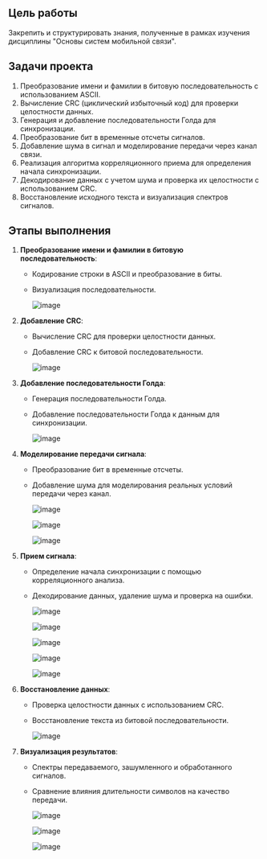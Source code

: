 ## Цель работы
Закрепить и структурировать знания, полученные в рамках изучения дисциплины "Основы систем мобильной связи".

## Задачи проекта
1. Преобразование имени и фамилии в битовую последовательность с использованием ASCII.
2. Вычисление CRC (циклический избыточный код) для проверки целостности данных.
3. Генерация и добавление последовательности Голда для синхронизации.
4. Преобразование бит в временные отсчеты сигналов.
5. Добавление шума в сигнал и моделирование передачи через канал связи.
6. Реализация алгоритма корреляционного приема для определения начала синхронизации.
7. Декодирование данных с учетом шума и проверка их целостности с использованием CRC.
8. Восстановление исходного текста и визуализация спектров сигналов.

## Этапы выполнения
1. **Преобразование имени и фамилии в битовую последовательность**:
    - Кодирование строки в ASCII и преобразование в биты.
    - Визуализация последовательности.

      ![image](https://github.com/user-attachments/assets/9d4f5bcd-d8f4-4080-9c5b-cc13fccbaa35)
      
2. **Добавление CRC**:
    - Вычисление CRC для проверки целостности данных.
    - Добавление CRC к битовой последовательности.

      ![image](https://github.com/user-attachments/assets/4c8391e8-bfac-4dff-b3d2-4269c435b5d9)

3. **Добавление последовательности Голда**:
    - Генерация последовательности Голда.
    - Добавление последовательности Голда к данным для синхронизации.

      ![image](https://github.com/user-attachments/assets/9fe4eb38-3a19-43f9-b8d7-e2dcaa242018)

4. **Моделирование передачи сигнала**:
    - Преобразование бит в временные отсчеты.
    - Добавление шума для моделирования реальных условий передачи через канал.

      ![image](https://github.com/user-attachments/assets/f843b78b-b7d1-4588-9922-ba0a1212f85c)

      ![image](https://github.com/user-attachments/assets/5302fe4b-5d45-4b66-b019-cc7a9fd83d6b)

      ![image](https://github.com/user-attachments/assets/0088d85c-d908-4944-8a70-50dfa623fa08)

5. **Прием сигнала**:
    - Определение начала синхронизации с помощью корреляционного анализа.
    - Декодирование данных, удаление шума и проверка на ошибки.

      ![image](https://github.com/user-attachments/assets/a176e5de-527c-4d55-9f96-b2e19eb3e95c)

      ![image](https://github.com/user-attachments/assets/3d0cae9e-0bc1-47e4-a0d1-49d2e1798c1d)

      ![image](https://github.com/user-attachments/assets/d556397a-e3a9-41a1-a1e9-2ec85ffe06ae)

      ![image](https://github.com/user-attachments/assets/8072d843-22b3-4802-8499-b0cd735c6596)

      ![image](https://github.com/user-attachments/assets/d3f4e05c-7bc4-4dad-a6ff-d14f6459c1d6)

6. **Восстановление данных**:
    - Проверка целостности данных с использованием CRC.
    - Восстановление текста из битовой последовательности.
      
      ![image](https://github.com/user-attachments/assets/200f15d3-3300-4fdc-9699-1085a0a5fb5a)

7. **Визуализация результатов**:
    - Спектры передаваемого, зашумленного и обработанного сигналов.
    - Сравнение влияния длительности символов на качество передачи.

      ![image](https://github.com/user-attachments/assets/160cade3-080f-423d-805a-88b1ff0ec1c3)

      ![image](https://github.com/user-attachments/assets/58f068a8-d091-4104-8fcd-2fc53e6c7c0c)

      ![image](https://github.com/user-attachments/assets/c5b8d3e4-0c08-454f-bf03-9a52633f6969)
